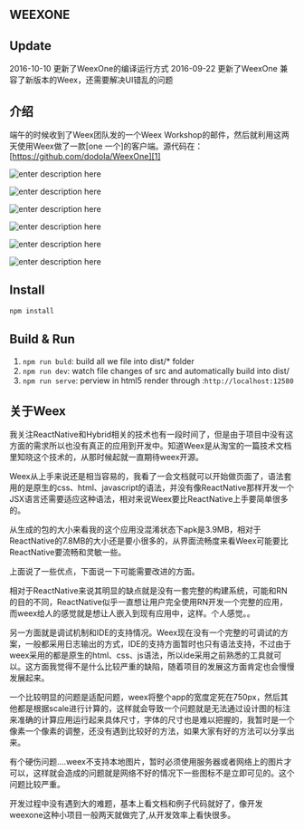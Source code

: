 

## WEEXONE

## Update
2016-10-10 更新了WeexOne的编译运行方式
2016-09-22 更新了WeexOne 兼容了新版本的Weex，还需要解决UI错乱的问题

## 介绍

端午的时候收到了Weex团队发的一个Weex Workshop的邮件，然后就利用这两天使用Weex做了一款[one 一个]的客户端。源代码在：[https://github.com/dodola/WeexOne][1]


![enter description here][2]


![enter description here][3]



![enter description here][4]


![enter description here][5]


![enter description here][6]

![enter description here][7]

## Install
```bash
npm install
```
## Build & Run
1. `npm run buld`: build all we file into dist/* folder
2. `npm run dev`: watch file changes of src and automatically build into dist/
3. `npm run serve`: perview in html5 render through :`http://localhost:12580`



## 关于Weex

我关注ReactNative和Hybrid相关的技术也有一段时间了，但是由于项目中没有这方面的需求所以也没有真正的应用到开发中。知道Weex是从淘宝的一篇技术文档里知晓这个技术的，从那时候起就一直期待weex开源。


Weex从上手来说还是相当容易的，我看了一会文档就可以开始做页面了，语法套用的是原生的css、html、javascript的语法，并没有像ReactNative那样开发一个JSX语言还需要适应这种语法，相对来说Weex要比ReactNative上手要简单很多的。


从生成的包的大小来看我的这个应用没混淆状态下apk是3.9MB，相对于ReactNative的7.8MB的大小还是要小很多的，从界面流畅度来看Weex可能要比ReactNative要流畅和灵敏一些。


上面说了一些优点，下面说一下可能需要改进的方面。


相对于ReactNative来说其明显的缺点就是没有一套完整的构建系统，可能和RN的目的不同，ReactNative似乎一直想让用户完全使用RN开发一个完整的应用，而weex给人的感觉就是想让人嵌入到现有应用中，这样。个人感觉。。


另一方面就是调试机制和IDE的支持情况。Weex现在没有一个完整的可调试的方案，一般都采用日志输出的方式，IDE的支持方面暂时也只有语法支持，不过由于weex采用的都是原生的html、css、js语法，所以ide采用之前熟悉的工具就可以。这方面我觉得不是什么比较严重的缺陷，随着项目的发展这方面肯定也会慢慢发展起来。


一个比较明显的问题是适配问题，weex将整个app的宽度定死在750px，然后其他都是根据scale进行计算的，这样就会导致一个问题就是无法通过设计图的标注来准确的计算应用运行起来具体尺寸，字体的尺寸也是难以把握的，我暂时是一个像素一个像素的调整，还没有遇到比较好的方法，如果大家有好的方法可以分享出来。


有个硬伤问题....weex不支持本地图片，暂时必须使用服务器或者网络上的图片才可以，这样就会造成的问题就是网络不好的情况下一些图标不是立即可见的。这个问题比较严重。

开发过程中没有遇到大的难题，基本上看文档和例子代码就好了，像开发weexone这种小项目一般两天就做完了,从开发效率上看快很多。


  [1]: https://github.com/dodola/WeexOne
  [2]: ./images/1.png "1.png"
  [3]: ./images/2.png "2.png"
  [4]: ./images/3.png "3.png"
  [5]: ./images/4.png "4.png"
  [6]: ./images/5.png "5.png"
  [7]: ./images/6.png "6.png"
